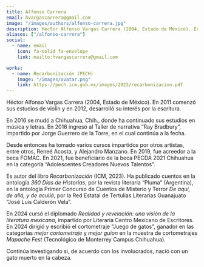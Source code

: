 ```yaml
---
title: Alfonso Carrera
email: hvargascarrera@gmail.com
image: "/images/authors/alfonso-carrera.jpg"
description: Héctor Alfonso Vargas Carrera (2004, Estado de México). En 2011 comenzó sus estudios de violín y en 2012, desarrolló su interés por la escritura.
aliases: ["/alfonso-carrera"]
social:
  - name: email
    icon: fa-solid fa-envelope
    link: mailto:hvargascarrera@gmail.com

works:
  - name: Recarbonización (PECH)
    image: "/images/avatar.png"
    link: https://pech.icm.gob.mx/images/2023/recarbonizacion.pdf
---
```


Héctor Alfonso Vargas Carrera (2004, Estado de México). En 2011 comenzó sus estudios de violín y en 2012, desarrolló su interés por la escritura.

En 2016 se mudó a Chihuahua, Chih., donde ha continuado sus estudios en música y letras. En 2016 ingresó al Taller de narrativa “Ray Bradbury”, impartido por Jorge Guerrero de la Torre, en el cual continúa a la fecha.

Desde entonces ha tomado varios cursos impartidos por otros artistas, entre otros, Reneé Acosta, y Alejandro Manzano. En 2019, fue acreedor a la beca FOMAC. En 2021, fue beneficiario de la beca PECDA 2021 Chihuahua en la categoría “Adolescentes Creadores Nuevos Talentos”.

Es autor del libro *Recarbonización* (ICM, 2023). Ha publicado cuentos en la antología *360 Días de Historias*, por la revista literaria “Pluma” (Argentina), en la antología Primer Concurso de Cuentos de Misterio y Terror *De aquí, de allá, y de acullá*, por la Red Estatal de Tertulias Literarias Guanajuato “José Luis Calderón Vela”.

En 2024 cursó el diplomado *Realidad y revelación: una visión de la literatura mexicana*, impartido por Literaria Centro Mexicano de Escritores.
En 2024 dirigió y escribió el cortometraje “Juego de gatos”, ganador en las categorías *mejor cortometraje* y *mejor guion* en la muestra de cortometrajes *Mapache Fest* (Tecnológico de Monterrey Campus Chihuahua).

Continúa investigando si, de acuerdo con los involucrados, nació con un gato muerto en la cabeza.
